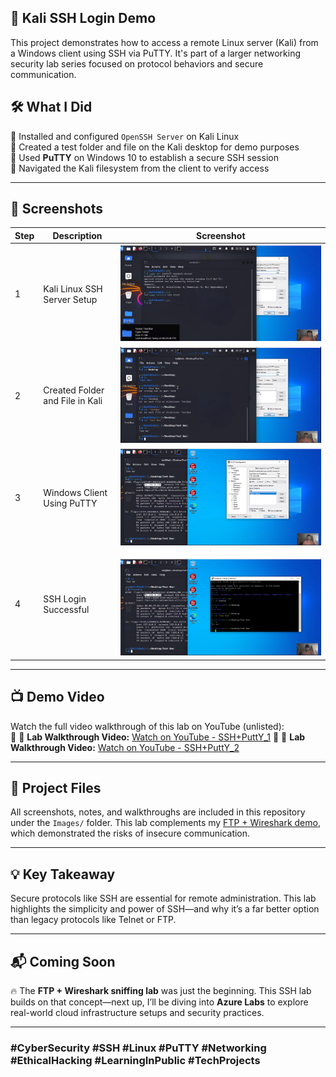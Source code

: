 ## 🚀 Kali SSH Login Demo
This project demonstrates how to access a remote Linux server (Kali) from a Windows client using SSH via PuTTY. It's part of a larger networking security lab series focused on protocol behaviors and secure communication.


## 🛠️ What I Did

🔹 Installed and configured `OpenSSH Server` on Kali Linux  
🔹 Created a test folder and file on the Kali desktop for demo purposes  
🔹 Used **PuTTY** on Windows 10 to establish a secure SSH session  
🔹 Navigated the Kali filesystem from the client to verify access

---

## 📸 Screenshots

| Step | Description                      | Screenshot                                         |
|------|----------------------------------|----------------------------------------------------|
| 1    | Kali Linux SSH Server Setup      | ![Kali SSH Server](./Images/kali-ssh-server.png) |
| 2    | Created Folder and File in Kali  | ![Kali Folder](./Images/kali-dir-file.png)       |
| 3    | Windows Client Using PuTTY       | ![PuTTY Client](./Images/putty-client.png)       |
| 4    | SSH Login Successful             | ![SSH Login](./Images/login-from-putty.png)      |

---

## 📺 Demo Video

Watch the full video walkthrough of this lab on YouTube (unlisted):  
🔗 🎥 **Lab Walkthrough Video:** [Watch on YouTube - SSH+PuttY_1](https://youtu.be/d2KBONbv894)
🔗 🎥 **Lab Walkthrough Video:** [Watch on YouTube - SSH+PuttY_2](https://youtu.be/hupRQGyow5E)

---

## 📂 Project Files

All screenshots, notes, and walkthroughs are included in this repository under the `Images/` folder. This lab complements my [FTP + Wireshark demo](https://lnkd.in/dnjWZdYK), which demonstrated the risks of insecure communication.

---

## 💡 Key Takeaway

Secure protocols like SSH are essential for remote administration. This lab highlights the simplicity and power of SSH—and why it’s a far better option than legacy protocols like Telnet or FTP.

---

## 📬 Coming Soon

🔥 The **FTP + Wireshark sniffing lab** was just the beginning. This SSH lab builds on that concept—next up, I’ll be diving into **Azure Labs** to explore real-world cloud infrastructure setups and security practices.

---

### #CyberSecurity #SSH #Linux #PuTTY #Networking #EthicalHacking #LearningInPublic #TechProjects
